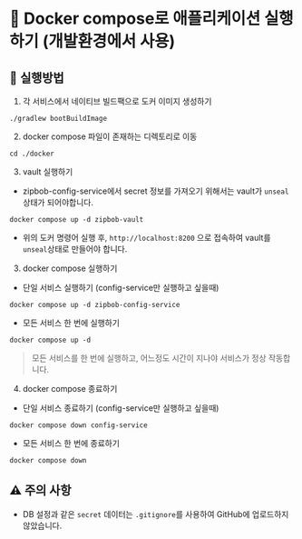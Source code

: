 # 🐳 Docker compose로 애플리케이션 실행하기 (개발환경에서 사용)

## 🚀 실행방법

1. 각 서비스에서 네이티브 빌드팩으로 도커 이미지 생성하기
```
./gradlew bootBuildImage
```

2. docker compose 파일이 존재하는 디렉토리로 이동
```
cd ./docker
```

3. vault 실행하기
- zipbob-config-service에서 secret 정보를 가져오기 위해서는 vault가 `unseal` 상태가 되어야합니다.
```
docker compose up -d zipbob-vault
```
- 위의 도커 명령어 실행 후, `http://localhost:8200` 으로 접속하여 vault를 `unseal`상태로 만들어야 합니다.

3. docker compose 실행하기
- 단일 서비스 실행하기 (config-service만 실행하고 싶을때)
```
docker compose up -d zipbob-config-service
```
- 모든 서비스 한 번에 실행하기
```
docker compose up -d
```

> 모든 서비스를 한 번에 실행하고, 어느정도 시간이 지나야 서비스가 정상 작동합니다.

4. docker compose 종료하기
- 단일 서비스 종료하기 (config-service만 실행하고 싶을때)
```
docker compose down config-service
```
- 모든 서비스 한 번에 종료하기
```
docker compose down
```

## ⚠️ 주의 사항
- DB 설정과 같은 `secret` 데이터는 `.gitignore`를 사용하여 GitHub에 업로드하지 않았습니다.

